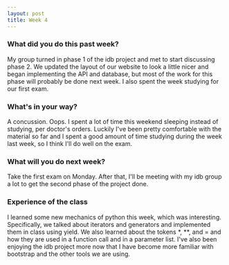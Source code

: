 ```yaml
---
layout: post
title: Week 4
---
```


### What did you do this past week?
My group turned in phase 1 of the idb project and met to start discussing phase 2. We updated the layout of our website to look a little nicer and began implementing the API and database, but most of the work for this phase will probably be done next week. I also spent the week studying for our first exam.

### What's in your way?
A concussion. Oops. I spent a lot of time this weekend sleeping instead of studying, per doctor's orders. Luckily I've been pretty comfortable with the material so far and I spent a good amount of time studying during the week last week, so I think I'll do well on the exam. 

### What will you do next week?
Take the first exam on Monday. After that, I'll be meeting with my idb group a lot to get the second phase of the project done.

### Experience of the class
I learned some new mechanics of python this week, which was interesting. Specifically, we talked about iterators and generators and implemented them in class using yield. We also learned about the tokens *, **, and = and how they are used in a function call and in a parameter list. I've also been enjoying the idb project more now that I have become more familiar with bootstrap and the other tools we are using.
